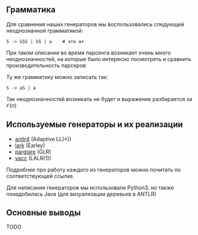 ## Грамматика
Для сравнения наших генераторов мы воспользовались следующей неоднозначной грамматикой:
```
S -> SSS | SS | a    # это a+
```
При таком описании во время парсинга возникает очень много неоднозначностей, на которые было интересно посмотреть и сравнить производительность парсеров


Ту же грамматику можно записать так:
```
S -> aS | a
```
Так неоднозначностей возникать не будет и выражение разбирается за $\mathcal{O}(n)$

## Используемые генераторы и их реализации
* [antlr4](https://github.com/alexbuyan/fl-2021-hse-win/tree/proj/antlr4) (Adaptive LL(*))
* [lark](https://github.com/alexbuyan/fl-2021-hse-win/tree/proj/lark) (Earley)
* [parglare](https://github.com/alexbuyan/fl-2021-hse-win/tree/proj/parglare) (GLR)
* [yacc](https://github.com/alexbuyan/fl-2021-hse-win/blob/proj/yacc/) (LALR(1))

Подробнее про работу каждого из генераторов можно почитать по соответствующей ссылке.

Для написания генераторов мы использовали Python3, но также понадобилась Java (для визуализации деревьев в ANTLR)

## Основные выводы
TODO